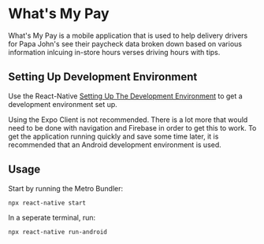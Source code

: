 # What's My Pay

What's My Pay is a mobile application that is used to help delivery drivers for Papa John's see their paycheck data broken down based on various information inlcuing in-store hours verses driving hours with tips. 

## Setting Up Development Environment

Use the React-Native [Setting Up The Development Environment](https://reactnative.dev/docs/environment-setup) to get a development environment set up.

Using the Expo Client is not recommended. There is a lot more that would need to be done with navigation and Firebase in order to get this to work.
To get the application running quickly and save some time later, it is recommended that an Android development environment is used. 

## Usage

Start by running the Metro Bundler:
```bash
npx react-native start
```

In a seperate terminal, run:
```bash
npx react-native run-android
```
